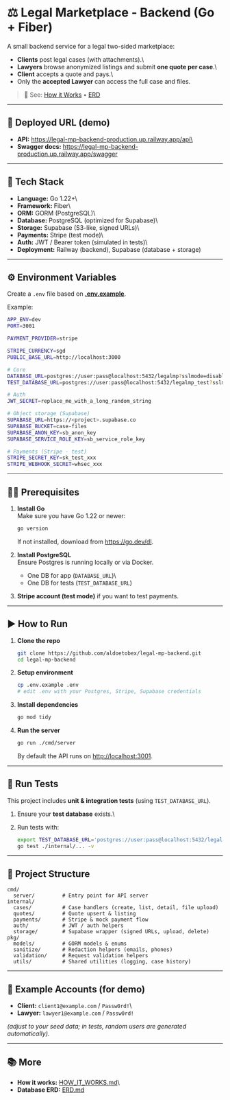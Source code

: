 # ⚖️ Legal Marketplace - Backend (Go + Fiber)

A small backend service for a legal two-sided marketplace:

-   **Clients** post legal cases (with attachments).\
-   **Lawyers** browse anonymized listings and submit **one quote per
    case**.\
-   **Client** accepts a quote and pays.\
-   Only the **accepted Lawyer** can access the full case and files.

> 📄 See: [How it Works](HOW_IT_WORKS.md) • [ERD](ERD.md)

------------------------------------------------------------------------

## 🚀 Deployed URL (demo)

-   **API:** https://legal-mp-backend-production.up.railway.app/api\
-   **Swagger docs:**
    https://legal-mp-backend-production.up.railway.app/swagger

------------------------------------------------------------------------

## 🧰 Tech Stack

-   **Language:** Go 1.22+\
-   **Framework:** Fiber\
-   **ORM:** GORM (PostgreSQL)\
-   **Database:** PostgreSQL (optimized for Supabase)\
-   **Storage:** Supabase (S3-like, signed URLs)\
-   **Payments:** Stripe (test mode)\
-   **Auth:** JWT / Bearer token (simulated in tests)\
-   **Deployment:** Railway (backend), Supabase (database + storage)

------------------------------------------------------------------------

## ⚙️ Environment Variables

Create a `.env` file based on **[.env.example](.env.example)**.

Example:

``` bash
APP_ENV=dev
PORT=3001

PAYMENT_PROVIDER=stripe

STRIPE_CURRENCY=sgd
PUBLIC_BASE_URL=http://localhost:3000

# Core
DATABASE_URL=postgres://user:pass@localhost:5432/legalmp?sslmode=disable
TEST_DATABASE_URL=postgres://user:pass@localhost:5432/legalmp_test?sslmode=disable

# Auth
JWT_SECRET=replace_me_with_a_long_random_string

# Object storage (Supabase)
SUPABASE_URL=https://<project>.supabase.co
SUPABASE_BUCKET=case-files
SUPABASE_ANON_KEY=sb_anon_key
SUPABASE_SERVICE_ROLE_KEY=sb_service_role_key

# Payments (Stripe - test)
STRIPE_SECRET_KEY=sk_test_xxx
STRIPE_WEBHOOK_SECRET=whsec_xxx
```

------------------------------------------------------------------------

## 👩‍💻 Prerequisites

1.  **Install Go**\
    Make sure you have Go 1.22 or newer:

    ``` bash
    go version
    ```

    If not installed, download from <https://go.dev/dl>.

2.  **Install PostgreSQL**\
    Ensure Postgres is running locally or via Docker.

    -   One DB for app (`DATABASE_URL`)\
    -   One DB for tests (`TEST_DATABASE_URL`)

3.  **Stripe account (test mode)** if you want to test payments.

------------------------------------------------------------------------

## ▶️ How to Run

1.  **Clone the repo**

    ``` bash
    git clone https://github.com/aldoetobex/legal-mp-backend.git
    cd legal-mp-backend
    ```

2.  **Setup environment**

    ``` bash
    cp .env.example .env
    # edit .env with your Postgres, Stripe, Supabase credentials
    ```

3.  **Install dependencies**

    ``` bash
    go mod tidy
    ```

4.  **Run the server**

    ``` bash
    go run ./cmd/server
    ```

    By default the API runs on <http://localhost:3001>.

------------------------------------------------------------------------

## 🧪 Run Tests

This project includes **unit & integration tests** (using
`TEST_DATABASE_URL`).

1.  Ensure your **test database** exists.\

2.  Run tests with:

    ``` bash
    export TEST_DATABASE_URL='postgres://user:pass@localhost:5432/legalmp_test?sslmode=disable'
    go test ./internal/... -v
    ```

------------------------------------------------------------------------

## 🧭 Project Structure

    cmd/
      server/         # Entry point for API server
    internal/
      cases/          # Case handlers (create, list, detail, file upload)
      quotes/         # Quote upsert & listing
      payments/       # Stripe & mock payment flow
      auth/           # JWT / auth helpers
      storage/        # Supabase wrapper (signed URLs, upload, delete)
    pkg/
      models/         # GORM models & enums
      sanitize/       # Redaction helpers (emails, phones)
      validation/     # Request validation helpers
      utils/          # Shared utilities (logging, case history)

------------------------------------------------------------------------

## 👤 Example Accounts (for demo)

-   **Client:** `client1@example.com` / `Passw0rd!`\
-   **Lawyer:** `lawyer1@example.com` / `Passw0rd!`

*(adjust to your seed data; in tests, random users are generated
automatically).*

------------------------------------------------------------------------

## 📚 More

-   **How it works:** [HOW_IT_WORKS.md](HOW_IT_WORKS.md)\
-   **Database ERD:** [ERD.md](ERD.md)
